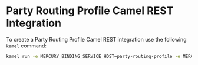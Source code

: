 # Party Routing Profile Camel REST Integration

To create a Party Routing Profile Camel REST integration use the following `kamel` command:

```bash
kamel run -e MERCURY_BINDING_SERVICE_HOST=party-routing-profile -e MERCURY_BINDING_SERVICE_PORT=9000 --name party-routing-profile-camelk-rest party-routing-profile-direct.yaml
```
